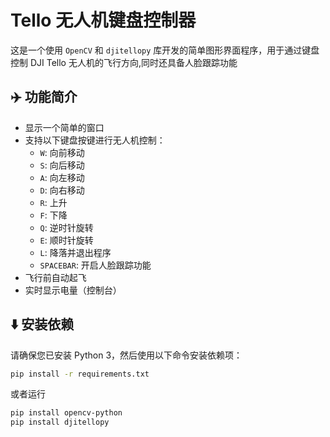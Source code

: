 # Tello 无人机键盘控制器

这是一个使用 `OpenCV` 和 `djitellopy` 库开发的简单图形界面程序，用于通过键盘控制 DJI Tello 无人机的飞行方向,同时还具备人脸跟踪功能

## ✈️ 功能简介

- 显示一个简单的窗口
- 支持以下键盘按键进行无人机控制：
  - `W`: 向前移动
  - `S`: 向后移动
  - `A`: 向左移动
  - `D`: 向右移动
  - `R`: 上升
  - `F`: 下降
  - `Q`: 逆时针旋转
  - `E`: 顺时针旋转
  - `L`: 降落并退出程序
  - `SPACEBAR`: 开启人脸跟踪功能
- 飞行前自动起飞
- 实时显示电量（控制台）

## ⬇️ 安装依赖

请确保您已安装 Python 3，然后使用以下命令安装依赖项：

```bash
pip install -r requirements.txt
```
或者运行
```bash
pip install opencv-python
pip install djitellopy
